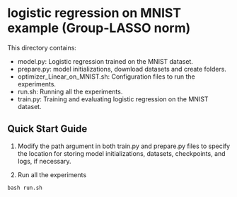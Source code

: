 # logistic regression on MNIST example (Group-LASSO norm)

This directory contains:
 - model.py: Logistic regression trained on the MNIST dataset.
 - prepare.py: model initializations, download datasets and create folders.
 - optimizer_Linear_on_MNIST.sh: Configuration files to run the experiments.
 - run.sh: Running all the experiments.
 - train.py: Training and evaluating logistic regression on the MNIST dataset.

## Quick Start Guide
1. Modify the path argument in both train.py and prepare.py files to specify the location for storing model initializations, datasets, checkpoints, and logs, if necessary.

2. Run all the experiments

```
bash run.sh
``` 
